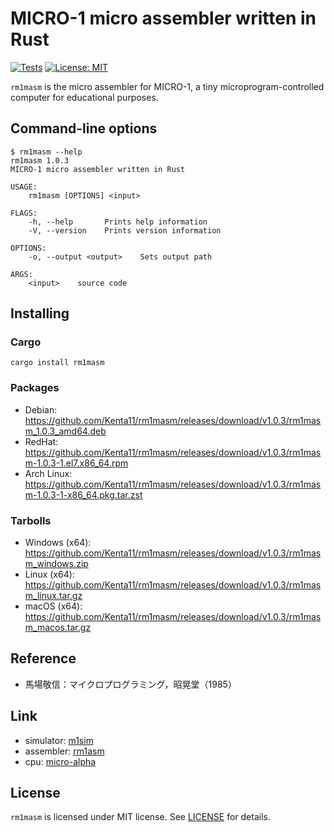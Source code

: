 # MICRO-1 micro assembler written in Rust

[![Tests](https://github.com/Kenta11/rm1masm/actions/workflows/main.yml/badge.svg)](https://github.com/Kenta11/rm1masm/actions/workflows/main.yml)
[![License: MIT](https://img.shields.io/badge/License-MIT-blue.svg)](https://opensource.org/licenses/MIT)

`rm1masm` is the micro assembler for MICRO-1, a tiny microprogram-controlled computer for educational purposes.

## Command-line options

```
$ rm1masm --help
rm1masm 1.0.3
MICRO-1 micro assembler written in Rust

USAGE:
    rm1masm [OPTIONS] <input>

FLAGS:
    -h, --help       Prints help information
    -V, --version    Prints version information

OPTIONS:
    -o, --output <output>    Sets output path

ARGS:
    <input>    source code
```

## Installing

### Cargo

```
cargo install rm1masm
```

### Packages

- Debian: https://github.com/Kenta11/rm1masm/releases/download/v1.0.3/rm1masm_1.0.3_amd64.deb
- RedHat: https://github.com/Kenta11/rm1masm/releases/download/v1.0.3/rm1masm-1.0.3-1.el7.x86_64.rpm
- Arch Linux: https://github.com/Kenta11/rm1masm/releases/download/v1.0.3/rm1masm-1.0.3-1-x86_64.pkg.tar.zst

### Tarbolls

- Windows (x64): https://github.com/Kenta11/rm1masm/releases/download/v1.0.3/rm1masm_windows.zip
- Linux (x64): https://github.com/Kenta11/rm1masm/releases/download/v1.0.3/rm1masm_linux.tar.gz
- macOS (x64): https://github.com/Kenta11/rm1masm/releases/download/v1.0.3/rm1masm_macos.tar.gz

## Reference

- 馬場敬信：マイクロプログラミング，昭晃堂（1985）

## Link

- simulator: [m1sim](https://github.com/kaien3/micro1)
- assembler: [rm1asm](https://github.com/Kenta11/rm1asm)
- cpu: [micro-alpha](https://github.com/Kenta11/micro-alpha)

## License

`rm1masm` is licensed under MIT license. See [LICENSE](LICENSE) for details.
